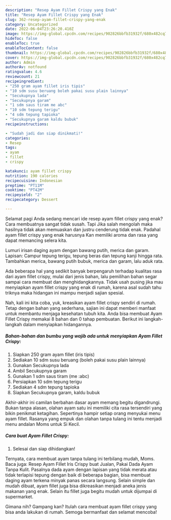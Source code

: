 ```yaml
---
description: "Resep Ayam Fillet Crispy yang Enak"
title: "Resep Ayam Fillet Crispy yang Enak"
slug: 362-resep-ayam-fillet-crispy-yang-enak
category: Uncategorized
date: 2022-06-04T23:26:20.410Z
image: https://img-global.cpcdn.com/recipes/902826bbfb31932f/680x482cq70/ayam-fillet-crispy-foto-resep-utama.jpg
hideToc: false
enableToc: true
enableTocContent: false
thumbnail: https://img-global.cpcdn.com/recipes/902826bbfb31932f/680x482cq70/ayam-fillet-crispy-foto-resep-utama.jpg
cover: https://img-global.cpcdn.com/recipes/902826bbfb31932f/680x482cq70/ayam-fillet-crispy-foto-resep-utama.jpg
author: Admin
authorAv: notfound
ratingvalue: 4.6
reviewcount: 21
recipeingredient:
- "250 gram ayam fillet iris tipis"
- "10 sdm susu beruang boleh pakai susu plain lainnya"
- "Secukupnya lada"
- "Secukupnya garam"
- "1 sdm saus tiram me abc"
- "10 sdm tepung terigu"
- "4 sdm tepung tapioka"
- "Secukupnya garam kaldu bubuk"
recipeinstructions:

- "Sudah jadi dan siap dinikmati!"
categories:
- Resep
tags:
- ayam
- fillet
- crispy

katakunci: ayam fillet crispy 
nutrition: 190 calories
recipecuisine: Indonesian
preptime: "PT11M"
cooktime: "PT42M"
recipeyield: "2"
recipecategory: Dessert

---
```



Selamat pagi Anda sedang mencari ide resep ayam fillet crispy yang enak? Cara membuatnya sangat tidak susah. Tapi Jika salah mengolah maka hasilnya tidak akan memuaskan dan justru cenderung tidak enak. Padahal ayam fillet crispy yang enak harusnya Kan memiliki aroma dan rasa yang dapat memancing selera kita.


Lumuri irisan daging ayam dengan bawang putih, merica dan garam. Lapisan: Campur tepung terigu, tepung beras dan tepung kanji hingga rata. Tambahkan merica, bawang putih bubuk, merica dan garam, lalu aduk rata.

Ada beberapa hal yang sedikit banyak berpengaruh terhadap kualitas rasa dari ayam fillet crispy, mulai dari jenis bahan, lalu pemilihan bahan segar sampai cara membuat dan menghidangkannya. Tidak usah pusing jika mau menyiapkan ayam fillet crispy yang enak di rumah, karena asal sudah tahu triknya maka hidangan ini mampu menjadi sajian spesial.


Nah, kali ini kita coba, yuk, kreasikan ayam fillet crispy sendiri di rumah. Tetap dengan bahan yang sederhana, sajian ini dapat memberi manfaat untuk membantu menjaga kesehatan tubuh kita. Anda bisa membuat Ayam Fillet Crispy memakai 8 bahan dan 0 tahap pembuatan. Berikut ini langkah-langkah dalam menyiapkan hidangannya.

<!--inarticleads1-->

##### Bahan-bahan dan bumbu yang wajib ada untuk menyiapkan Ayam Fillet Crispy:

1. Siapkan 250 gram ayam fillet (iris tipis)
1. Sediakan 10 sdm susu beruang (boleh pakai susu plain lainnya)
1. Gunakan Secukupnya lada
1. Ambil Secukupnya garam
1. Gunakan 1 sdm saus tiram (me :abc)
1. Persiapkan 10 sdm tepung terigu
1. Sediakan 4 sdm tepung tapioka
1. Siapkan Secukupnya garam, kaldu bubuk


Akhir-akhir ini camilan berbahan dasar ayam memang begitu digandrungi. Bukan tanpa alasan, olahan ayam satu ini memiliki cita rasa tersendiri yang bikin penikmat ketagihan. Sepertinya hampir setiap orang menyukai menu ayam fillet. Rasanya yang empuk dan olahan tanpa tulang ini tentu menjadi menu andalan Moms untuk Si Kecil. 

<!--inarticleads2-->

##### Cara buat Ayam Fillet Crispy:


1. Selesai dan siap dihidangkan!

Ternyata, cara membuat ayam tanpa tulang ini terbilang mudah, Moms. Baca juga: Resep Ayam Fillet Iris Crispy buat Jualan, Pakai Dada Ayam Tanpa Kulit. Pasalnya dada ayam dengan lapisan yang tidak merata atau tidak terlapisi tepung dengan baik di beberapa bagian, bisa membuat daging ayam terkena minyak panas secara langsung. Selain simple dan mudah dibuat, ayam fillet juga bisa dikreasikan menjadi aneka jenis makanan yang enak. Selain itu fillet juga begitu mudah untuk dijumpai di supermarket. 

Gimana nih? Gampang kan? Itulah cara membuat ayam fillet crispy yang bisa anda lakukan di rumah. Semoga bermanfaat dan selamat mencoba!
